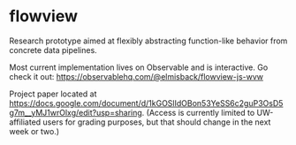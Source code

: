 # flowview
Research prototype aimed at flexibly abstracting function-like behavior from concrete data pipelines.

Most current implementation lives on Observable and is interactive. Go check it out: https://observablehq.com/@elmisback/flowview-js-wvw

Project paper located at https://docs.google.com/document/d/1kGOSlIdOBon53YeSS6c2guP3OsD5g7m__yMJ1wrOlxg/edit?usp=sharing. (Access is currently limited to UW-affiliated users for grading purposes, but that should change in the next week or two.)
